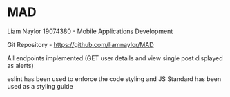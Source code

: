 # MAD
Liam Naylor 19074380 - Mobile Applications Development

Git Repository - https://github.com/liamnaylor/MAD

All endpoints implemented (GET user details and view single post displayed as alerts)

eslint has been used to enforce the code styling and JS Standard has been used as a styling guide

